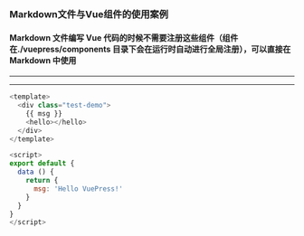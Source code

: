### Markdown文件与Vue组件的使用案例
#### Markdown 文件编写 Vue 代码的时候不需要注册这些组件（组件在./vuepress/components 目录下会在运行时自动进行全局注册），可以直接在 Markdown 中使用
***
<template>
  <div class="test-demo">
    {{ msg }}
    <hello></hello>
  </div>
</template>

<script>
export default {
  data () {
    return {
      msg: 'Hello VuePress!'
    }
  }
}
</script>
***

``` js
<template>
  <div class="test-demo">
    {{ msg }}
    <hello></hello>
  </div>
</template>

<script>
export default {
  data () {
    return {
      msg: 'Hello VuePress!'
    }
  }
}
</script>
```